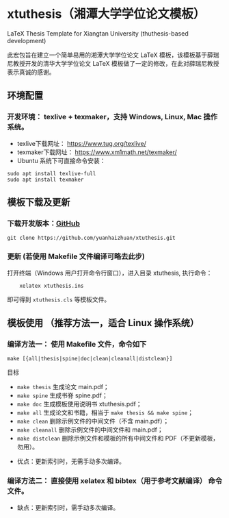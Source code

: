 # xtuthesis（湘潭大学学位论文模板）
LaTeX Thesis Template for Xiangtan University (thuthesis-based development)

此宏包旨在建立一个简单易用的湘潭大学学位论文 LaTeX 模板，该模板基于薛瑞尼教授开发的清华大学学位论文 LaTeX 模板做了一定的修改，在此对薛瑞尼教授表示真诚的感谢。

## 环境配置

### 开发环境： texlive + texmaker，支持 Windows, Linux, Mac 操作系统。
+ texlive下载网址： https://www.tug.org/texlive/
+ texmaker下载网址： https://www.xm1math.net/texmaker/
+ Ubuntu 系统下可直接命令安装：
```shell
sudo apt install texlive-full
sudo apt install texmaker
```

## 模板下载及更新
### 下载开发版本：[GitHub](https://github.com/yuanhaizhuan/xtuthesis)
```shell
git clone https://github.com/yuanhaizhuan/xtuthesis.git
```

### 更新 (若使用 Makefile 文件编译可略去此步)
打开终端（Windows 用户打开命令行窗口），进入目录 xtuthesis, 执行命令：
```shell
    xelatex xtuthesis.ins
```
即可得到 `xtuthesis.cls` 等模板文件。


## 模板使用 （推荐方法一，适合 Linux 操作系统）
### 编译方法一： 使用 Makefile 文件，命令如下
```shell
make [{all|thesis|spine|doc|clean|cleanall|distclean}]
```
目标
* `make thesis`    生成论文 main.pdf；
* `make spine`     生成书脊 spine.pdf；
* `make doc`       生成模板使用说明书 xtuthesis.pdf；
* `make all`       生成论文和书籍，相当于 `make thesis && make spine`；
* `make clean`     删除示例文件的中间文件（不含 main.pdf）；
* `make cleanall`  删除示例文件的中间文件和 main.pdf；
* `make distclean` 删除示例文件和模板的所有中间文件和 PDF（不更新模板，勿用）。
+ 优点：更新索引时，无需手动多次编译。

### 编译方法二： 直接使用 xelatex 和 bibtex（用于参考文献编译） 命令文件。
+ 缺点：更新索引时，需手动多次编译。
